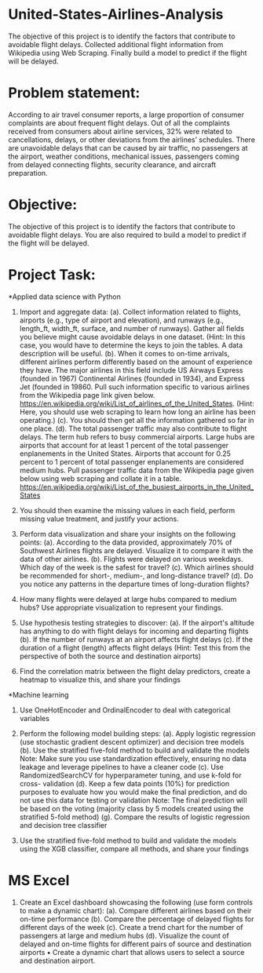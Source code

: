 # United-States-Airlines-Analysis
The objective of this project is to identify the factors that contribute to avoidable flight delays. Collected additional flight information from Wikipedia using Web Scraping. Finally build a model to predict if the flight will be delayed.

# Problem statement:
According to air travel consumer reports, a large proportion of consumer complaints are
about frequent flight delays.
Out of all the complaints received from consumers about airline services, 32% were related to
cancellations, delays, or other deviations from the airlines’ schedules.
There are unavoidable delays that can be caused by air traffic, no passengers at the airport,
weather conditions, mechanical issues, passengers coming from delayed connecting flights,
security clearance, and aircraft preparation.

# Objective:
The objective of this project is to identify the factors that contribute to avoidable flight delays.
You are also required to build a model to predict if the flight will be delayed.

# Project Task:
*Applied data science with Python

1. Import and aggregate data:
(a). Collect information related to flights, airports (e.g., type of airport and elevation), and runways (e.g., length_ft, width_ft, surface, and number of runways). Gather all fields you believe might cause avoidable delays in one dataset.
(Hint: In this case, you would have to determine the keys to join the tables. A data description will be useful.
(b). When it comes to on-time arrivals, different airlines perform differently based on the amount of experience they have. The major airlines in this field include US Airways Express (founded in 1967) Continental Airlines (founded in 1934), and Express Jet (founded in 19860. Pull such information specific to various airlines from the Wikipedia page link given below.
https://en.wikipedia.org/wiki/List_of_airlines_of_the_United_States.
(Hint: Here, you should use web scraping to learn how long an airline has been operating.)
(c). You should then get all the information gathered so far in one place.
(d). The total passenger traffic may also contribute to flight delays. The term hub refers to busy commercial airports. Large hubs are airports that account for at least 1 percent of the total passenger enplanements in the United States. Airports that account for 0.25 percent to 1 percent of total passenger enplanements are considered medium hubs. Pull passenger traffic data from the Wikipedia page given below using web scraping and collate it in a table. https://en.wikipedia.org/wiki/List_of_the_busiest_airports_in_the_United_States

2. You should then examine the missing values in each field, perform missing value treatment, and justify your actions.

3. Perform data visualization and share your insights on the following points:
(a). According to the data provided, approximately 70% of Southwest Airlines flights are delayed. Visualize it to compare it with the data of other airlines.
(b). Flights were delayed on various weekdays. Which day of the week is the safest for travel?
(c). Which airlines should be recommended for short-, medium-, and long-distance travel?
(d). Do you notice any patterns in the departure times of long-duration flights?

4. How many flights were delayed at large hubs compared to medium hubs? Use appropriate visualization to represent your findings.

5. Use hypothesis testing strategies to discover:
(a). If the airport's altitude has anything to do with flight delays for incoming and departing flights
(b). If the number of runways at an airport affects flight delays
(c). If the duration of a flight (length) affects flight delays
(Hint: Test this from the perspective of both the source and destination airports)

6. Find the correlation matrix between the flight delay predictors, create a heatmap to visualize this, and share your findings

*Machine learning

1. Use OneHotEncoder and OrdinalEncoder to deal with categorical variables

2. Perform the following model building steps:
(a). Apply logistic regression (use stochastic gradient descent optimizer) and decision tree models
(b). Use the stratified five-fold method to build and validate the models
Note: Make sure you use standardization effectively, ensuring no data leakage and leverage pipelines to have a cleaner code
(c). Use RandomizedSearchCV for hyperparameter tuning, and use k-fold for cross- validation
(d). Keep a few data points (10%) for prediction purposes to evaluate how you would make the final prediction, and do not use this data for testing or validation
Note: The final prediction will be based on the voting (majority class by 5 models created using the stratified 5-fold method)
(g). Compare the results of logistic regression and decision tree classifier

3. Use the stratified five-fold method to build and validate the models using the XGB classifier, compare all methods, and share your findings

# MS Excel 
1. Create an Excel dashboard showcasing the following (use form controls to make a dynamic chart):
(a). Compare different airlines based on their on-time performance
(b). Compare the percentage of delayed flights for different days of the week
(c). Create a trend chart for the number of passengers at large and medium hubs
(d). Visualize the count of delayed and on-time flights for different pairs of source and
destination airports
• Create a dynamic chart that allows users to select a source and destination airport.
